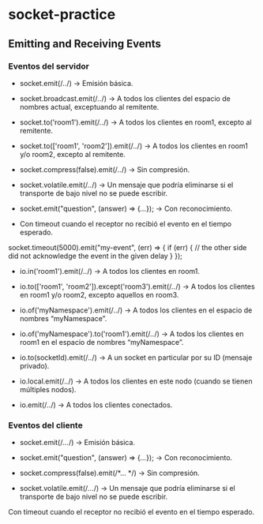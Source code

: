 # socket-practice

## Emitting and Receiving Events

### Eventos del servidor

- socket.emit(/*..*/) → Emisión básica.

- socket.broadcast.emit(/*..*/) → A todos los clientes del espacio de nombres actual, exceptuando al remitente.

- socket.to('room1').emit(/*..*/) → A todos los clientes en room1, excepto al remitente.

- socket.to(['room1', 'room2']).emit(/*..*/) → A todos los clientes en room1 y/o room2, excepto al remitente.

- socket.compress(false).emit(/*..*/) → Sin compresión.

- socket.volatile.emit(/*..*/) → Un mensaje que podría eliminarse si el transporte de bajo nivel no se puede escribir.

- socket.emit("question", (answer) => {*...*}); → Con reconocimiento.

- Con timeout cuando el receptor no recibió el evento en el tiempo esperado.

socket.timeout(5000).emit("my-event", (err) => {
  if (err) {
    // the other side did not acknowledge the event in the given delay
  }
});

- io.in('room1').emit(/*..*/) → A todos los clientes en room1.

- io.to(['room1', 'room2']).except('room3').emit(/*..*/) → A todos los clientes en room1 y/o room2, excepto aquellos en room3.

- io.of('myNamespace').emit(/*..*/) → A todos los clientes en el espacio de nombres “myNamespace”.

- io.of('myNamespace').to('room1').emit(/*..*/) → A todos los clientes en room1 en el espacio de nombres “myNamespace”.

- io.to(socketId).emit(/*..*/) → A un socket en particular por su ID (mensaje privado).

- io.local.emit(/*..*/) → A todos los clientes en este nodo (cuando se tienen múltiples nodos).

- io.emit(/*..*/) → A todos los clientes conectados.

### Eventos del cliente

- socket.emit(/*...*/) → Emisión básica.
  
- socket.emit("question", (answer) => {*...*}); → Con reconocimiento.

- socket.compress(false).emit(/*... */) → Sin compresión.

- socket.volatile.emit(/*...*/) → Un mensaje que podría eliminarse si el transporte de bajo nivel no se puede escribir.

Con timeout cuando el receptor no recibió el evento en el tiempo esperado.
